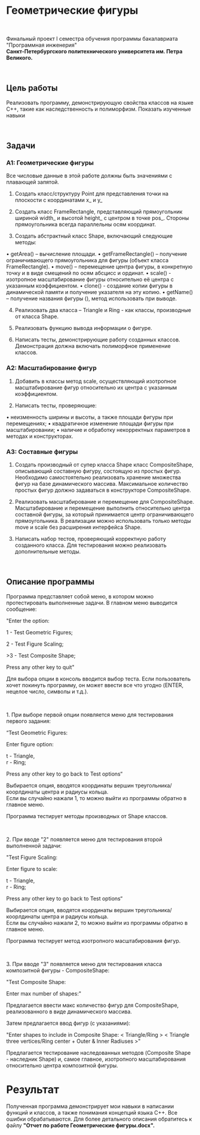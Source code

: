 # Геометрические фигуры<center>
<br>

Финальный проект I семестра обучения программы бакалавриата "Программная инженерия" <br>
**Санкт-Петербургского политехнического университета им. Петра Великого.**

<br>

## Цель работы

Реализовать программу, демонстрирующую свойства классов на языке C++, такие как наследственность и полиморфизм. Показать изученные навыки

<br>

## Задачи

### A1: Геометрические фигуры 

Все числовые данные в этой работе должны быть значениями с плавающей запятой.

1. Создать класс/структуру Point для представления точки на плоскости с координатами x_ и y_

2. Создать класс FrameRectangle, представляющий прямоугольник шириной width_ и высотой height_ с центром в точке pos_. Стороны прямоугольника всегда параллельны осям координат.

3. Создать абстрактный класс Shape, включающий следующие методы:

•	getArea() – вычисление площади.
•	getFrameRectangle() – получение ограничивающего прямоугольника для
фигуры (объект класса FrameRectangle).
•	move() – перемещение центра фигуры, в конкретную точку и в виде смещений по осям абсцисс и ординат.
•	scale() - изотропное масштабирование фигуры относительно её центра с
указанным коэффициентом.
•	clone() - создание копии фигуры в динамической памяти и получение указателя на эту копию.
•	getName() – получение названия фигуры (), метод использовать при выводе.

4. Реализовать два класса – Triangle и Ring - как классы, производные от
класса Shape.

5. Реализовать функцию вывода информации о фигуре.

6. Написать тесты, демонстрирующие работу созданных классов. Демонстрация должна включать полиморфное применение классов.

### A2: Масштабирование фигур

1. Добавить в классы метод scale, осуществляющий изотропное масштабирование фигур относительно их центра с указанным коэффициентом.

2. Написать тесты, проверяющие:

•	неизменность ширины и высоты, а также площади фигуры при перемещениях;
•	квадратичное изменение площади фигуры при масштабировании;
•	наличие и обработку некорректных параметров в методах и конструкторах.

### A3: Составные фигуры

1. Создать производный от супер класса Shape класс CompositeShape, описывающий составную фигуру, состоящую из простых фигур. Необходимо самостоятельно реализовать хранение множества фигур на базе динамического массива. Максимальное количество простых фигур должно задаваться в конструкторе CompositeShape.

2. Реализовать масштабирование и перемещение для CompositeShape.
Масштабирование и перемещение выполнить относительно центра составной фигуры,
за который принимается центр ограничивающего прямоугольника. В реализации можно использовать только методы move и scale без расширения интерфейса Shape.

3. Написать набор тестов, проверяющий корректную работу созданного класса. Для тестирования можно реализовать дополнительные методы.

<br>

## Описание программы

Программа представляет собой меню, в котором можно протестировать выполненные задачи.
В главном меню выводится сообщение:
<p>"Enter the option:</p>
<p>1 - Test Geometric Figures;</p>
<p>2 - Test Figure Scaling;</p>
<p>>3 - Test Composite Shape;</p>
<p>Press any other key to quit"</p>

Для выбора опции в консоль вводится выбор теста. Если пользователь
хочет покинуть программу, он может ввести все что угодно (ENTER, нецелое число, символы и т.д.).

<br>
<p> 1. При выборе первой опции появляется меню для тестирования первого задания:
<p>“Test Geometric Figures:<p>

<p>Enter figure option:</p>
t - Triangle, <br>
r - Ring; <br>
<p>Press any other key to go back to Test options“</p>

Выбирается опция, вводятся координаты вершин треугольника/коорлдинаты центра и радиусы кольца.
<br>
Если вы случайно нажали 1, то можно выйти из программы обратно в главное меню.

<p> Программа тестирует методы производных от Shape классов. </p>

<br>
<p> 2. При вводе "2" появляется меню для тестирования второй выполненной задачи:
<p>"Test Figure Scaling: </p>

<p>Enter figure to scale:</p>
t - Triangle, <br>
r - Ring; <br>
<p>Press any other key to go back to Test options“</p>

Выбирается опция, вводятся координаты вершин треугольника/коорлдинаты центра и радиусы кольца.
<br>
Если вы случайно нажали 2, то можно выйти из программы обратно в главное меню.

<p> Программа тестирует метод изотропного масштабирования фигур. </p>

<br>
<p> 3. При вводе "3" появляется меню для тестирования класса композитной фигуры - CompositeShape:
<p>"Test Composite Shape: </p>

Enter max number of shapes:"

Предлагается ввести макс количество фигур для CompositeShape, реализованного в виде динамического массива.
<br>

<p> Затем предлагается ввод фигур (с указаниями):</p>
<p>"Enter shapes to include in Composite Shape: < Triangle/Ring > < Triangle three vertices/Ring center + Outer & Inner Radiuses >"</p>

<p> Предлагается тестирование наследованных методов (Composite Shape - наследник Shape) и, самое главное, 
изотропного масштабирования относительно центра композитной фигуры. </p>

# Результат

Полученная программа демонстрирует мои навыки в написании функций и классов, а также понимания
концепций языка C++. Все ошибки обрабатываются. Для более детального описания обратитесь к файлу **"Отчет по работе Геометрические фигуры.docx".**
